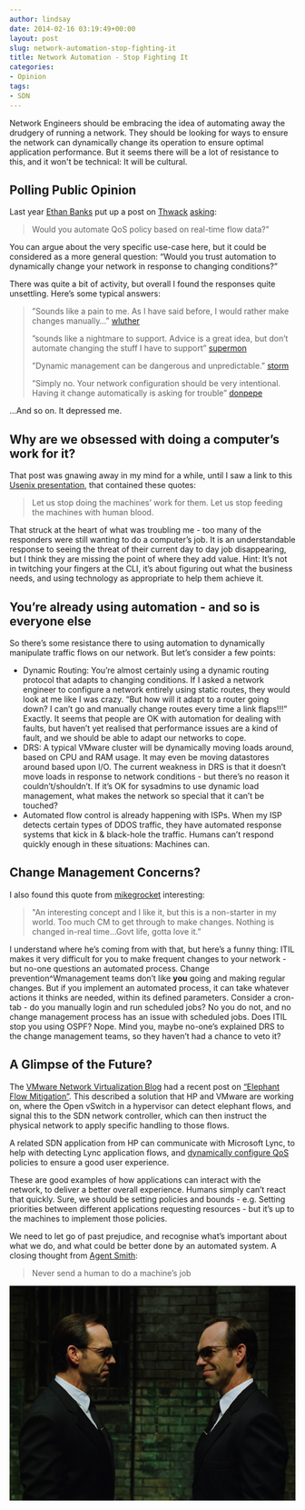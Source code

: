 ```yaml
---
author: lindsay
date: 2014-02-16 03:19:49+00:00
layout: post
slug: network-automation-stop-fighting-it
title: Network Automation - Stop Fighting It
categories:
- Opinion
tags:
- SDN
---
```


Network Engineers should be embracing the idea of automating away the drudgery of running a network. They should be looking for ways to ensure the network can dynamically change its operation to ensure optimal application performance. But it seems there will be a lot of resistance to this, and it won't be technical: It will be cultural.

## Polling Public Opinion

Last year [Ethan Banks](http://ethancbanks.com) put up a post on [Thwack](http://thwack.solarwinds.com/) [asking](http://thwack.solarwinds.com/message/220637):

> Would you automate QoS policy based on real-time flow data?"

You can argue about the very specific use-case here, but it could be considered as a more general question: “Would you trust automation to dynamically change your network in response to changing conditions?”

There was quite a bit of activity, but overall I found the responses quite unsettling. Here’s some typical answers:

> ”Sounds like a pain to me. As I have said before, I would rather make changes manually…” [wluther](http://thwack.solarwinds.com/message/220647)
>
> ”sounds like a nightmare to support. Advice is a great idea, but don’t automate changing the stuff I have to support” [supermon](http://thwack.solarwinds.com/message/220627#220627)
>
> ”Dynamic management can be dangerous and unpredictable.” [storm](http://thwack.solarwinds.com/message/220677)
>  
> ”Simply no. Your network configuration should be very intentional. Having it change automatically is asking for trouble” [donpepe](http://thwack.solarwinds.com/message/220765)

…And so on. It depressed me.

## Why are we obsessed with doing a computer’s work for it?

That post was gnawing away in my mind for a while, until I saw a link to this [Usenix presentation](https://www.usenix.org/conference/lisa13/technical-sessions/plenary/underwood), that contained these quotes:

> Let us stop doing the machines’ work for them.
> Let us stop feeding the machines with human blood.

That struck at the heart of what was troubling me - too many of the responders were still wanting to do a computer’s job. It is an understandable response to seeing the threat of their current day to day job disappearing, but I think they are missing the point of where they add value. Hint: It’s not in twitching your fingers at the CLI, it’s about figuring out what the business needs, and using technology as appropriate to help them achieve it.

## You’re already using automation - and so is everyone else

So there’s some resistance there to using automation to dynamically manipulate traffic flows on our network. But let’s consider a few points:

* Dynamic Routing: You’re almost certainly using a dynamic routing protocol that adapts to changing conditions. If I asked a network engineer to configure a network entirely using static routes, they would look at me like I was crazy. “But how will it adapt to a router going down? I can’t go and manually change routes every time a link flaps!!!” Exactly. It seems that people are OK with automation for dealing with faults, but haven’t yet realised that performance issues are a kind of fault, and we should be able to adapt our networks to cope.
* DRS: A typical VMware cluster will be dynamically moving loads around, based on CPU and RAM usage. It may even be moving datastores around based upon I/O. The current weakness in DRS is that it doesn’t move loads in response to network conditions - but there’s no reason it couldn’t/shouldn’t. If it’s OK for sysadmins to use dynamic load management, what makes the network so special that it can’t be touched?
* Automated flow control is already happening with ISPs. When my ISP detects certain types of DDOS traffic, they have automated response systems that kick in & black-hole the traffic. Humans can’t respond quickly enough in these situations: Machines can.

## Change Management Concerns?

I also found this quote from [mikegrocket](http://thwack.solarwinds.com/message/221060) interesting:

> "An interesting concept and I like it, but this is a non-starter in my world. Too much CM to get through to make changes. Nothing is changed in-real time…Govt life, gotta love it.”

I understand where he’s coming from with that, but here’s a funny thing: ITIL makes it very difficult for you to make frequent changes to your network - but no-one questions an automated process. Change prevention^Wmanagement teams don’t like **you** going and making regular changes. But if you implement an automated process, it can take whatever actions it thinks are needed, within its defined parameters. Consider a cron-tab - do you manually login and run scheduled jobs? No you do not, and no change management process has an issue with scheduled jobs. Does ITIL stop you using OSPF? Nope. Mind you, maybe no-one’s explained DRS to the change management teams, so they haven’t had a chance to veto it?

## A Glimpse of the Future?

The [VMware Network Virtualization Blog](https://blogs.vmware.com/networkvirtualization) had a recent post on [“Elephant Flow Mitigation”](https://blogs.vmware.com/networkvirtualization/2014/02/elephant-flow-mitigation.html). This described a solution that HP and VMware are working on, where the Open vSwitch in a hypervisor can detect elephant flows, and signal this to the SDN network controller, which can then instruct the physical network to apply specific handling to those flows.

A related SDN application from HP can communicate with Microsoft Lync, to help with detecting Lync application flows, and [dynamically configure QoS](http://www.nojitter.com/post/240153039/hp-and-microsoft-demo-openflowlync-applicationsoptimized-network) policies to ensure a good user experience.

These are good examples of how applications can interact with the network, to deliver a better overall experience. Humans simply can’t react that quickly. Sure, we should be setting policies and bounds - e.g. Setting priorities between different applications requesting resources - but it’s up to the machines to implement those policies.

We need to let go of past prejudice, and recognise what’s important about what we do, and what could be better done by an automated system. A closing thought from [Agent Smith](http://www.imdb.com/title/tt0133093/quotes):

> Never send a human to do a machine’s job

[![Agent Smith](/assets/2013/09/agent-smith.jpg)](/assets/2013/09/agent-smith.jpg)
